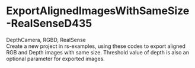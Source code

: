 # ExportAlignedImagesWithSameSize-RealSenseD435
DepthCamera, RGBD, RealSense  
Create a new project in rs-examples, using these codes to export aligned RGB and Depth images with same size. Threshold value of depth is also an optional parameter for exported images.
